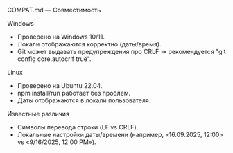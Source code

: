 COMPAT.md — Совместимость

Windows
- Проверено на Windows 10/11.
- Локали отображаются корректно (даты/время).
- Git может выдавать предупреждения про CRLF → рекомендуется "git config core.autocrlf true".

Linux
- Проверено на Ubuntu 22.04.
- npm install/run работает без проблем.
- Даты отображаются в локали пользователя.

Известные различия
- Символы перевода строки (LF vs CRLF).
- Локальные настройки даты/времени (например, «16.09.2025, 12:00» vs «9/16/2025, 12:00 PM»).
